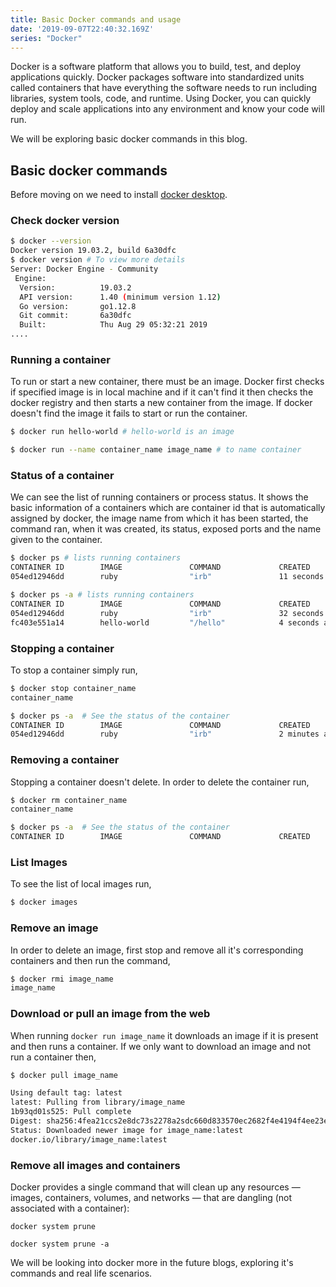 ```yaml
---
title: Basic Docker commands and usage
date: '2019-09-07T22:40:32.169Z'
series: "Docker"
---
```


Docker is a software platform that allows you to build, test, and deploy applications quickly. Docker packages software into standardized units called containers that have everything the software needs to run including libraries, system tools, code, and runtime. Using Docker, you can quickly deploy and scale applications into any environment and know your code will run.

We will be exploring basic docker commands in this blog.

## Basic docker commands

Before moving on we need to install [docker desktop](https://www.docker.com/products/docker-desktop).

### Check docker version

```bash
$ docker --version
Docker version 19.03.2, build 6a30dfc
$ docker version # To view more details
Server: Docker Engine - Community
 Engine:
  Version:          19.03.2
  API version:      1.40 (minimum version 1.12)
  Go version:       go1.12.8
  Git commit:       6a30dfc
  Built:            Thu Aug 29 05:32:21 2019
....
```

### Running a container

To run or start a new container, there must be an image. Docker first checks if specified image is in local machine and if it can't find it then checks the docker registry and then starts a new container from the image. If docker doesn't find the image it fails to start or run the container.
```bash
$ docker run hello-world # hello-world is an image

$ docker run --name container_name image_name # to name container
```

### Status of a container

We can see the list of running containers or process status. It shows the basic information of a containers which are container id that is automatically assigned by docker, the image name from which it has been started, the command ran, when it was created, its status, exposed ports and the name given to the container.
```bash
$ docker ps # lists running containers
CONTAINER ID        IMAGE               COMMAND             CREATED             STATUS              PORTS               NAMES
054ed12946dd        ruby                "irb"               11 seconds ago      Up 10 seconds                           hopeful_shtern

$ docker ps -a # lists running containers
CONTAINER ID        IMAGE               COMMAND             CREATED             STATUS                     PORTS               NAMES
054ed12946dd        ruby                "irb"               32 seconds ago      Up 31 seconds                                  hopeful_shtern
fc403e551a14        hello-world         "/hello"            4 seconds ago       Exited (0) 3 seconds ago                       nifty_antonelli
```

### Stopping a container

To stop a container simply run,

```bash
$ docker stop container_name
container_name 

$ docker ps -a  # See the status of the container
CONTAINER ID        IMAGE               COMMAND             CREATED             STATUS                      PORTS               NAMES
054ed12946dd        ruby                "irb"               2 minutes ago       Exited (1) 58 seconds ago                       hopeful_shtern
```

### Removing a container

Stopping a container doesn't delete. In order to delete the container run,

```bash
$ docker rm container_name
container_name 

$ docker ps -a  # See the status of the container
CONTAINER ID        IMAGE               COMMAND             CREATED             STATUS                      PORTS               NAMES
```

### List Images
To see the list of local images run,

```bash
$ docker images
```

### Remove an image
In order to delete an image, first stop and remove all it's corresponding containers and then run the command,
```bash
$ docker rmi image_name
image_name
```

### Download or pull an image from the web

When running `docker run image_name` it downloads an image if it is present and then runs a container. If we only want to download an image and not run a container then,
```bash
$ docker pull image_name

Using default tag: latest
latest: Pulling from library/image_name
1b93qd01s525: Pull complete
Digest: sha256:4fea21ccs2e8dc73s2278a2sdc660d833570ec2682f4e4194f4ee23e415e1064
Status: Downloaded newer image for image_name:latest
docker.io/library/image_name:latest
```

### Remove all images and containers

Docker provides a single command that will clean up any resources — images, containers, volumes, and networks — that are dangling (not associated with a container):
```
docker system prune

docker system prune -a
```


We will be looking into docker more in the future blogs, exploring it's commands and real life scenarios.